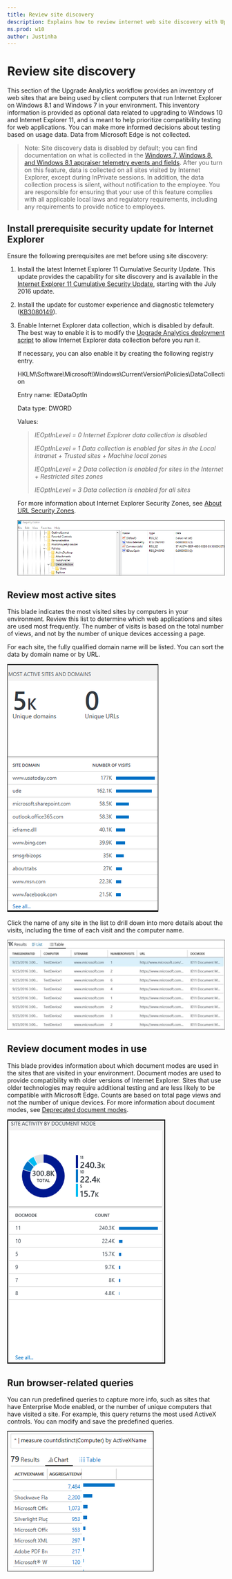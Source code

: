 ```yaml
---
title: Review site discovery
description: Explains how to review internet web site discovery with Upgrade Analytics.
ms.prod: w10
author: Justinha
---
```


# Review site discovery

This section of the Upgrade Analytics workflow provides an inventory of web sites that are being used by client computers that run Internet Explorer on Windows 8.1 and Windows 7 in your environment. This inventory information is provided as optional data related to upgrading to Windows 10 and Internet Explorer 11, and is meant to help prioritize compatibility testing for web applications. You can make more informed decisions about testing based on usage data. Data from Microsoft Edge is not collected. 

> Note: Site discovery data is disabled by default; you can find documentation on what is collected in the [Windows 7, Windows 8, and Windows 8.1 appraiser telemetry events and fields](https://go.microsoft.com/fwlink/?LinkID=822965). After you turn on this feature, data is collected on all sites visited by Internet Explorer, except during InPrivate sessions. In addition, the data collection process is silent, without notification to the employee. You are responsible for ensuring that your use of this feature complies with all applicable local laws and regulatory requirements, including any requirements to provide notice to employees.

## Install prerequisite security update for Internet Explorer

Ensure the following prerequisites are met before using site discovery:

1. Install the latest Internet Explorer 11 Cumulative Security Update. This update provides the capability for site discovery and is available in the [Internet Explorer 11 Cumulative Security Update](http://catalog.update.microsoft.com/v7/site/Search.aspx?q=internet%20explorer%2011%20cumulative%20update), starting with the July 2016 update.
2. Install the update for customer experience and diagnostic telemetery ([KB3080149](https://support.microsoft.com/kb/3080149)).
3. Enable Internet Explorer data collection, which is disabled by default. The best way to enable it is to modify the [Upgrade Analytics deployment script](upgrade-analytics-get-started.md#run-the-upgrade-analytics-deployment-script) to allow Internet Explorer data collection before you run it. 

    If necessary, you can also enable it by creating the following registry entry. 

    HKLM\Software\Microsoft\Windows\CurrentVersion\Policies\DataCollection 

    Entry name: IEDataOptIn

    Data type: DWORD

    Values:

    > *IEOptInLevel = 0 Internet Explorer data collection is disabled*
    >
    > *IEOptInLevel = 1 Data collection is enabled for sites in the Local intranet + Trusted sites + Machine local zones*
    >
    > *IEOptInLevel = 2 Data collection is enabled for sites in the Internet + Restricted sites zones*
    >
    > *IEOptInLevel = 3 Data collection is enabled for all sites*

    For more information about Internet Explorer Security Zones, see [About URL Security Zones](https://msdn.microsoft.com/library/ms537183.aspx). 

    ![Create the IEDataOptIn registry key](images/upgrade-analytics-create-iedataoptin.png)

## Review most active sites

This blade indicates the most visited sites by computers in your environment. Review this list to determine which web applications and sites are used most frequently. The number of visits is based on the total number of views, and not by the number of unique devices accessing a page.

For each site, the fully qualified domain name will be listed. You can sort the data by domain name or by URL. 

![Most active sites](Images/upgrade-analytics-most-active-sites.png) 

Click the name of any site in the list to drill down into more details about the visits, including the time of each visit and the computer name. 

![Site domain detail](images/upgrade-analytics-site-domain-detail.png)

## Review document modes in use 

This blade provides information about which document modes are used in the sites that are visited in your environment. Document modes are used to provide compatibility with older versions of Internet Explorer. Sites that use older technologies may require additional testing and are less likely to be compatible with Microsoft Edge. Counts are based on total page views and not the number of unique devices. For more information about document modes, see [Deprecated document modes](https://technet.microsoft.com/itpro/internet-explorer/ie11-deploy-guide/deprecated-document-modes).

![Site activity by document mode](images/upgrade-analytics-site-activity-by-doc-mode.png)

## Run browser-related queries 

You can run predefined queries to capture more info, such as sites that have Enterprise Mode enabled, or the number of unique computers that have visited a site. For example, this query returns the most used ActiveX controls. You can modify and save the predefined queries. 

![](images/upgrade-analytics-query-activex-name.png)


